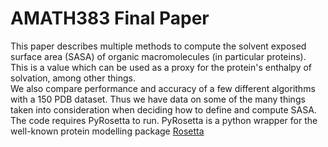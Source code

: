# AMATH383 Final Paper
This paper describes multiple methods to compute the solvent exposed surface area (SASA) of organic macromolecules (in particular proteins). This is a value which can be used as a proxy for the protein's enthalpy of solvation, among other things.\
We also compare performance and accuracy of a few different algorithms with a 150 PDB dataset. Thus we have data on some of the many things taken into consideration when deciding how to define and compute SASA.\
The code requires PyRosetta to run. PyRosetta is a python wrapper for the well-known protein modelling package [Rosetta](https://www.rosettacommons.org)
